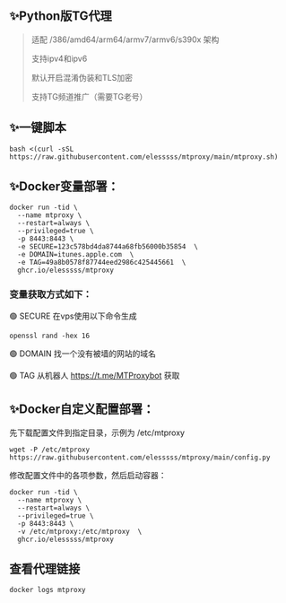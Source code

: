 ## ✨Python版TG代理

>适配 /386/amd64/arm64/armv7/armv6/s390x 架构
>
>支持ipv4和ipv6
>
>默认开启混淆伪装和TLS加密
>
>支持TG频道推广（需要TG老号）

## ✨一键脚本
```
bash <(curl -sSL https://raw.githubusercontent.com/elesssss/mtproxy/main/mtproxy.sh)
```

## ✨Docker变量部署：
```
docker run -tid \
  --name mtproxy \
  --restart=always \
  --privileged=true \
  -p 8443:8443 \
  -e SECURE=123c578bd4da8744a68fb56000b35854  \
  -e DOMAIN=itunes.apple.com  \
  -e TAG=49a8b0578f87744eed2986c425445661  \
  ghcr.io/elesssss/mtproxy
```
### 变量获取方式如下：

🟢 SECURE 在vps使用以下命令生成
```
openssl rand -hex 16
```
🟢 DOMAIN 找一个没有被墙的网站的域名

🟢 TAG 从机器人 https://t.me/MTProxybot 获取

## ✨Docker自定义配置部署：

先下载配置文件到指定目录，示例为 /etc/mtproxy
```
wget -P /etc/mtproxy https://raw.githubusercontent.com/elesssss/mtproxy/main/config.py
```
修改配置文件中的各项参数，然后启动容器：
```
docker run -tid \
  --name mtproxy \
  --restart=always \
  --privileged=true \
  -p 8443:8443 \
  -v /etc/mtproxy:/etc/mtproxy  \
  ghcr.io/elesssss/mtproxy
```
## 查看代理链接
```
docker logs mtproxy
```
